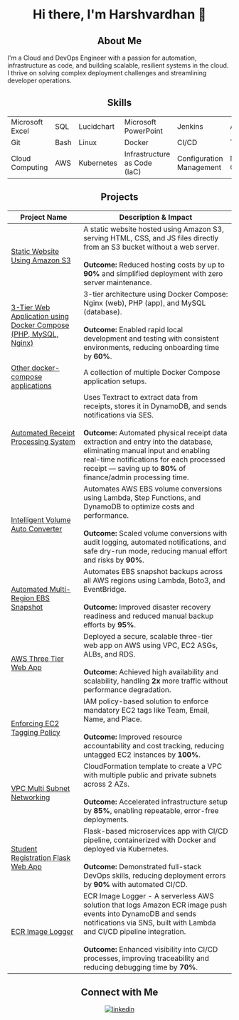 <div align="center">
  
# Hi there, I'm Harshvardhan 👋



## About Me
</div>
I'm a Cloud and DevOps Engineer with a passion for automation, infrastructure as code, and building scalable, resilient systems in the cloud. I thrive on solving complex deployment challenges and streamlining developer operations.

<div align="center">
  
## Skills
<table>
  <tr>
    <td>Microsoft Excel</td>
    <td>SQL</td>
    <td>Lucidchart</td>
    <td>Microsoft PowerPoint</td>
    <td>Jenkins</td>
    <td>Ansible</td>
    <td>Grafana</td>
  </tr>
  <tr>
    <td>Git</td>
    <td>Bash</td>
    <td>Linux</td>
    <td>Docker</td>
    <td>CI/CD</td>
    <td>Terraform</td>
    <td>Prometheus</td>
  </tr>
  <tr>
    <td>Cloud Computing</td>
    <td>AWS</td>
    <td>Kubernetes</td>
    <td>Infrastructure as Code (IaC)</td>
    <td>Configuration Management</td>
    <td>Monitoring & Observability</td>
    <td></td>
  </tr>
</table>

</div>

<div align="center">
  
## Projects
</div>

| Project Name | Description & Impact |
|--------------|-------------|
| [Static Website Using Amazon S3](https://github.com/harshkhalkar/setup-static-website.git) | A static website hosted using Amazon S3, serving HTML, CSS, and JS files directly from an S3 bucket without a web server. <br><br> **Outcome:** Reduced hosting costs by up to **90%** and simplified deployment with zero server maintenance. |
| [3-Tier Web Application using Docker Compose (PHP, MySQL, Nginx)](https://github.com/harshkhalkar/Docker/tree/main/docker-compose/3%20Tier%20Application) | 3-tier architecture using Docker Compose: Nginx (web), PHP (app), and MySQL (database). <br><br> **Outcome:** Enabled rapid local development and testing with consistent environments, reducing onboarding time by **60%**. |
| [Other docker-compose applications](https://github.com/harshkhalkar/Docker/tree/main/docker-compose) | A collection of multiple Docker Compose application setups. |
| [Automated Receipt Processing System](https://github.com/harshkhalkar/Automated-Receipt-Processing-System.git) | Uses Textract to extract data from receipts, stores it in DynamoDB, and sends notifications via SES. <br><br> **Outcome:** Automated physical receipt data extraction and entry into the database, eliminating manual input and enabling real-time notifications for each processed receipt — saving up to **80%** of finance/admin processing time. |
| [Intelligent Volume Auto Converter](https://github.com/harshkhalkar/AutoVolumeManager.git) | Automates AWS EBS volume conversions using Lambda, Step Functions, and DynamoDB to optimize costs and performance. <br><br> **Outcome:** Scaled volume conversions with audit logging, automated notifications, and safe dry-run mode, reducing manual effort and risks by **90%**. |
| [Automated Multi-Region EBS Snapshot](https://github.com/harshkhalkar/Automated-EBS-Snapshot.git) | Automates EBS snapshot backups across all AWS regions using Lambda, Boto3, and EventBridge. <br><br> **Outcome:** Improved disaster recovery readiness and reduced manual backup efforts by **95%**. |
| [AWS Three Tier Web App](https://github.com/harshkhalkar/aws-three-tier-web-app.git) | Deployed a secure, scalable three-tier web app on AWS using VPC, EC2 ASGs, ALBs, and RDS. <br><br> **Outcome:** Achieved high availability and scalability, handling **2x** more traffic without performance degradation. |
| [Enforcing EC2 Tagging Policy](https://github.com/harshkhalkar/EC2-Tag-Enforcement.git) | IAM policy-based solution to enforce mandatory EC2 tags like Team, Email, Name, and Place. <br><br> **Outcome:** Improved resource accountability and cost tracking, reducing untagged EC2 instances by **100%**. |
| [VPC Multi Subnet Networking](https://github.com/harshkhalkar/CloudFormation.git) | CloudFormation template to create a VPC with multiple public and private subnets across 2 AZs. <br><br> **Outcome:** Accelerated infrastructure setup by **85%**, enabling repeatable, error-free deployments. |
| [Student Registration Flask Web App](https://github.com/harshkhalkar/student-registration-flask-application.git) | Flask-based microservices app with CI/CD pipeline, containerized with Docker and deployed via Kubernetes. <br><br> **Outcome:** Demonstrated full-stack DevOps skills, reducing deployment errors by **90%** with automated CI/CD. |
| [ECR Image Logger](https://github.com/harshkhalkar/ecr-image-logger.git) | ECR Image Logger - A serverless AWS solution that logs Amazon ECR image push events into DynamoDB and sends notifications via SNS, built with Lambda and CI/CD pipeline integration. <br><br> **Outcome:** Enhanced visibility into CI/CD processes, improving traceability and reducing debugging time by **70%**. |

<div align="center">
  
## Connect with Me
<a href="https://www.linkedin.com/in/harshkhalkar" target="_blank" rel="noopener noreferrer">
<img src=https://img.shields.io/badge/linkedin-%231E77B5.svg?&style=for-the-badge&logo=linkedin&logoColor=white alt=linkedin style="margin-bottom: 5px;" />
</a>

</div>
